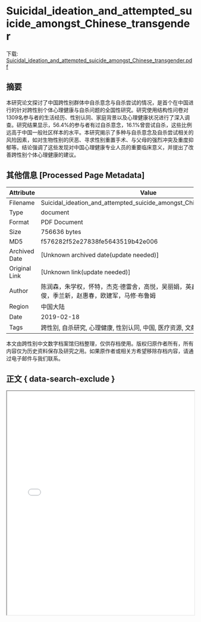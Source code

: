 # Suicidal_ideation_and_attempted_suicide_amongst_Chinese_transgender

<!-- tcd_download_link -->
下载: [Suicidal_ideation_and_attempted_suicide_amongst_Chinese_transgender.pdf](Suicidal_ideation_and_attempted_suicide_amongst_Chinese_transgender.pdf)
<!-- tcd_download_link_end -->

## 摘要

<!-- tcd_abstract -->
本研究论文探讨了中国跨性别群体中自杀意念与自杀尝试的情况，是首个在中国进行的针对跨性别个体心理健康与自杀问题的全国性研究。研究使用结构性问卷对1309名参与者的生活经历、性别认同、家庭背景以及心理健康状况进行了深入调查。研究结果显示，56.4%的参与者有过自杀意念，16.1%曾尝试自杀，这些比例远高于中国一般社区样本的水平。本研究揭示了多种与自杀意念及自杀尝试相关的风险因素，如对生物性别的厌恶、寻求性别重置手术、与父母的强烈冲突及重度抑郁等。结论强调了这些发现对中国心理健康专业人员的重要临床意义，并提出了改善跨性别个体心理健康的建议。

<!-- tcd_abstract_end -->

## 其他信息 [Processed Page Metadata]

| Attribute       | Value                                  |
|-----------------|----------------------------------------|
| Filename        | Suicidal_ideation_and_attempted_suicide_amongst_Chinese_transgender.pdf                             |
| Type            | document                                 |
| Format          | PDF Document                               |
| Size            | 756636 bytes                           |
| MD5             | f576282f52e27838fe5643519b42e006                                  |
| Archived Date   | [Unknown archived date(update needed)]                             |
| Original Link   | [Unknown link(update needed)]                         |
| Author          | 陈润森，朱学权，怀特，杰克·德雷舍，高悦，吴丽娟，英鑫，齐军，陈晨，席英俊，季兰新，赵惠春，欧建军，马修·布鲁姆                               |
| Region          | 中国大陆                               |
| Date            | 2019-02-18                                 |
| Tags            | 跨性别, 自杀研究, 心理健康, 性别认同, 中国, 医疗资源, 文献, 量化研究                                 |

本文由跨性别中文数字档案馆归档整理，仅供存档使用。版权归原作者所有，所有内容仅为历史资料保存及研究之用。如果原作者或相关方希望移除存档内容，请通过电子邮件与我们联系。

## 正文 { data-search-exclude }

<!-- tcd_main_text -->
<iframe src="../Suicidal_ideation_and_attempted_suicide_amongst_Chinese_transgender.pdf" width="100%" height="600px">
    <p>无法显示PDF，请下载查看。</p>
</iframe>
<!-- tcd_main_text_end -->


